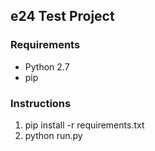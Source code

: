 ## e24 Test Project

### Requirements

* Python 2.7
* pip

### Instructions

1. pip install -r requirements.txt
2. python run.py